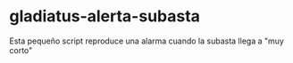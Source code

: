 # gladiatus-alerta-subasta
Esta pequeño script reproduce una alarma cuando la subasta llega a "muy corto"
